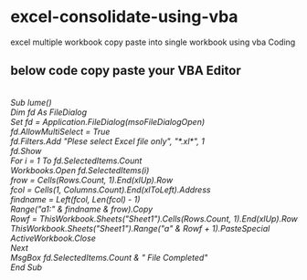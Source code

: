 # excel-consolidate-using-vba
excel multiple workbook copy paste into single workbook using vba Coding
 <h2> below code copy paste your VBA Editor </h2>
 <br>
 <i>
Sub lume() <br>
Dim fd As FileDialog <br>
Set fd = Application.FileDialog(msoFileDialogOpen) <br>
fd.AllowMultiSelect = True <br>
fd.Filters.Add "Plese select Excel file only", "*.xl*", 1 <br>
fd.Show <br>
For i = 1 To fd.SelectedItems.Count <br>
Workbooks.Open fd.SelectedItems(i) <br>
frow = Cells(Rows.Count, 1).End(xlUp).Row <br>
fcol = Cells(1, Columns.Count).End(xlToLeft).Address <br>
findname = Left(fcol, Len(fcol) - 1) <br>
Range("a1:" & findname & frow).Copy <br>
Rowf = ThisWorkbook.Sheets("Sheet1").Cells(Rows.Count, 1).End(xlUp).Row <br>
ThisWorkbook.Sheets("Sheet1").Range("a" & Rowf + 1).PasteSpecial <br>
ActiveWorkbook.Close <br>
Next <br>
MsgBox fd.SelectedItems.Count & " File Completed" <br>
End Sub <br>

</i>
  
